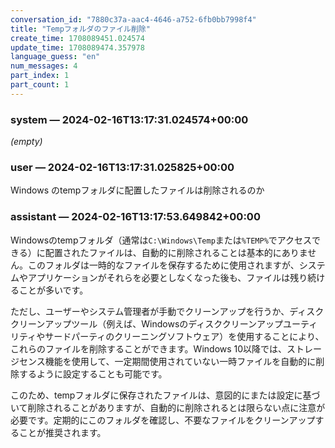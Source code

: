 ```yaml
---
conversation_id: "7880c37a-aac4-4646-a752-6fb0bb7998f4"
title: "Tempフォルダのファイル削除"
create_time: 1708089451.024574
update_time: 1708089474.357978
language_guess: "en"
num_messages: 4
part_index: 1
part_count: 1
---
```


### system — 2024-02-16T13:17:31.024574+00:00

_(empty)_

### user — 2024-02-16T13:17:31.025825+00:00

Windows のtempフォルダに配置したファイルは削除されるのか

### assistant — 2024-02-16T13:17:53.649842+00:00

Windowsのtempフォルダ（通常は`C:\Windows\Temp`または`%TEMP%`でアクセスできる）に配置されたファイルは、自動的に削除されることは基本的にありません。このフォルダは一時的なファイルを保存するために使用されますが、システムやアプリケーションがそれらを必要としなくなった後も、ファイルは残り続けることが多いです。

ただし、ユーザーやシステム管理者が手動でクリーンアップを行うか、ディスククリーンアップツール（例えば、Windowsのディスククリーンアップユーティリティやサードパーティのクリーニングソフトウェア）を使用することにより、これらのファイルを削除することができます。Windows 10以降では、ストレージセンス機能を使用して、一定期間使用されていない一時ファイルを自動的に削除するように設定することも可能です。

このため、tempフォルダに保存されたファイルは、意図的にまたは設定に基づいて削除されることがありますが、自動的に削除されるとは限らない点に注意が必要です。定期的にこのフォルダを確認し、不要なファイルをクリーンアップすることが推奨されます。
